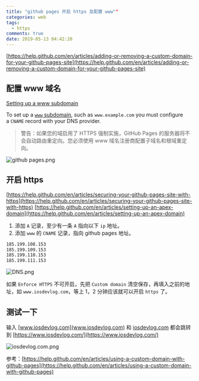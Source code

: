 ```yaml
---
title: "github pages 开启 https 及配置 www""
categories: web
tags:
  - https
comments: true
date: 2019-05-13 04:42:20
---
```


[https://help.github.com/en/articles/adding-or-removing-a-custom-domain-for-your-github-pages-site](https://help.github.com/en/articles/adding-or-removing-a-custom-domain-for-your-github-pages-site)

## 配置 www 域名

 [Setting up a www subdomain](https://help.github.com/en/articles/setting-up-a-www-subdomain)

To set up a [`www` subdomain](https://help.github.com/en/articles/about-supported-custom-domains/#www-subdomains), such as `www.example.com` you must configure a `CNAME` record with your DNS provider.

> 警告：如果您的域启用了 HTTPS 强制实施，GitHub Pages 的服务器将不会自动路由重定向。您必须使用 www 域名注册商配置子域名和根域重定向。

![github pages.png](https://upload-images.jianshu.io/upload_images/910914-57093839a0bf4422.png?imageMogr2/auto-orient/strip%7CimageView2/2/w/1240)

<!--more-->

## 开启 https

[https://help.github.com/en/articles/securing-your-github-pages-site-with-https](https://help.github.com/en/articles/securing-your-github-pages-site-with-https)
[https://help.github.com/en/articles/setting-up-an-apex-domain](https://help.github.com/en/articles/setting-up-an-apex-domain)

1. 添加 `A` 记录，至少有一条  `A`  指向以下 `ip` 地址。
1. 添加 `www` 的 `CNAME` 记录，指向 github pages 地址。

```sh
185.199.108.153
185.199.109.153
185.199.110.153
185.199.111.153
```

![DNS.png](https://upload-images.jianshu.io/upload_images/910914-c9ede9f0f0cdc239.png?imageMogr2/auto-orient/strip%7CimageView2/2/w/1240)

如果 `Enforce HTTPS` 不可开启，先把 `Custom domain` 清空保存，再填入之前的地址，如 `www.iosdevlog.com`，等上 1，2 分钟应该就可以开启 `https` 了。

## 测试一下

输入 [www.iosdevlog.com](www.iosdevlog.com) 和 [iosdevlog.com](iosdevlog.com) 都会跳转到 [https://www.iosdevlog.com/](https://www.iosdevlog.com/)


![iosdevlog.com.png](https://upload-images.jianshu.io/upload_images/910914-46ac53c9335d93d3.png?imageMogr2/auto-orient/strip%7CimageView2/2/w/1240)

参考：[https://help.github.com/en/articles/using-a-custom-domain-with-github-pages](https://help.github.com/en/articles/using-a-custom-domain-with-github-pages)

